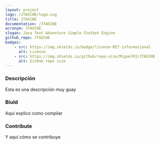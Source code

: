 ```yaml
---
layout: project
logo: /JTASCHE/logo.svg
title: JTASCHE
documentation: /JTASCHE
acronym: JTASCHE
slogan: Java Text Adventure Simple Chatbot Engine
github_repo: JTASCHE
badges:
    - src: https://img.shields.io/badge/license-MIT-informational
      alt: License
    - src: https://img.shields.io/github/repo-size/MiguelMJ/JTASCHE
      alt: GitHub repo size
---
```

### Descripción
Esta es una descripción muy guay

### Biuld
Aquí explico como compilar

### Contribute
Y aquí cómo se contribuye

